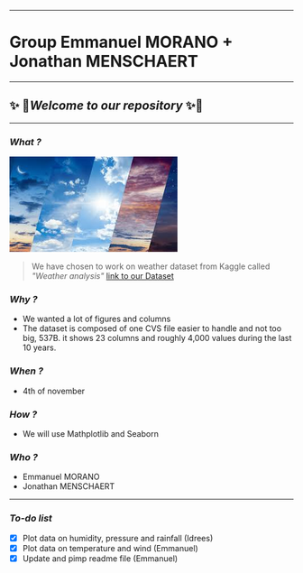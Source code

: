 ___
# **Group Emmanuel MORANO + Jonathan MENSCHAERT**
___
##  :sparkles: :rocket:*Welcome to our repository*  :sparkles::rocket:
___
### *What ?*
![Weather](weather.jpg)
>We have chosen to work on weather dataset from Kaggle called *"Weather analysis"*
>[link to our Dataset](https://www.kaggle.com/mastmustu/weather-analysis)

### *Why ?*
* We wanted a lot of figures and columns
* The dataset is composed of one CVS file easier to handle and not too big, 537B. it shows 23 columns and roughly 4,000 values during the last 10 years.

### *When ?*
* 4th of november

### *How ?*
* We will use Mathplotlib and Seaborn

### *Who ?*
* Emmanuel MORANO
* Jonathan MENSCHAERT
---
### **_To-do list_**
- [x] Plot data on humidity, pressure and rainfall (Idrees)
- [x] Plot data on temperature and wind (Emmanuel)
- [x] Update and pimp readme file (Emmanuel)
